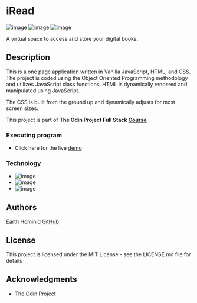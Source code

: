 # iRead
![image](https://img.shields.io/badge/JavaScript-323330?style=for-the-badge&logo=javascript&logoColor=F7DF1E) ![image](https://img.shields.io/badge/HTML5-E34F26?style=for-the-badge&logo=html5&logoColor=white) ![image](https://img.shields.io/badge/CSS3-1572B6?style=for-the-badge&logo=css3&logoColor=white) 

A virtual space to access and store your digital books.

## Description

This is a one page application written in Vanilla JavaScript, HTML, and CSS. The project is coded using the Object Oriented Programming methodology and utilizes JavaScript class functions.
HTML is dynamically rendered and manipulated using JavaScript. 

The CSS is built from the ground up and dynamically adjusts for most screen sizes. 

This project is part of **The Odin Project Full Stack [Course](https://www.theodinproject.com/paths/full-stack-javascript/courses/javascript/lessons/library)**



### Executing program

* Click here for the live [demo](https://earth-hominid.github.io/Digital-Library/)

### Technology

* ![image](https://img.shields.io/badge/JavaScript-323330?style=for-the-badge&logo=javascript&logoColor=F7DF1E)
* ![image](https://img.shields.io/badge/HTML5-E34F26?style=for-the-badge&logo=html5&logoColor=white)
* ![image](https://img.shields.io/badge/CSS3-1572B6?style=for-the-badge&logo=css3&logoColor=white)


## Authors

Earth Hominid 
[GitHub](https://github.com/Earth-Hominid)

## License

This project is licensed under the MIT License - see the LICENSE.md file for details

## Acknowledgments

* [The Odin Project](https://www.theodinproject.com/paths/full-stack-javascript/courses/javascript/lessons/library)
